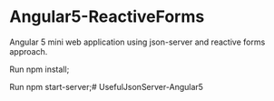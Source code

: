 # Angular5-ReactiveForms
Angular 5 mini web application using json-server and reactive forms approach. 

Run npm install;

Run npm start-server;# UsefulJsonServer-Angular5
